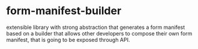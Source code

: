 # form-manifest-builder
extensible library with strong abstraction that generates a form manifest based on a builder that allows other developers to compose their own form manifest, that is going to be exposed through API.
